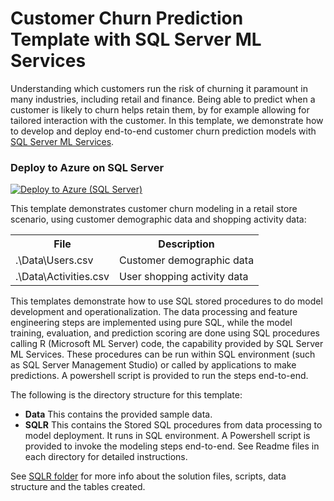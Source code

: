 # Customer Churn Prediction Template with SQL Server ML Services
Understanding which customers run the risk of churning it paramount in many industries, including retail and finance.
Being able to predict when a customer is likely to churn helps retain them, by for example allowing for tailored interaction with the customer.
In this template, we demonstrate how to develop and deploy end-to-end customer churn prediction models with [SQL Server ML Services](https://docs.microsoft.com/en-us/sql/advanced-analytics/what-is-sql-server-machine-learning). 

### Deploy to Azure on SQL Server
[![Deploy to Azure (SQL Server)](https://raw.githubusercontent.com/Azure/Azure-CortanaIntelligence-SolutionAuthoringWorkspace/master/docs/images/DeployToAzure.PNG)](https://portal.azure.com/#create/Microsoft.Template/uri/https%3A%2F%2Fraw.githubusercontent.com%2FMicrosoft%2FSQL-Server-R-Services-Samples%2Ftree%2F/master%2FChurn%2F/ArmTemplates%2Fcampaign_arm.json)


This template demonstrates customer churn modeling in a retail store scenario, using customer demographic data and shopping activity data:
<table style="width:85%">
  <tr>
    <th>File</th>
    <th>Description</th>
  </tr>
  <tr>
    <td>.\Data\Users.csv</td>
    <td>Customer demographic data</td>
  </tr>
  <tr>
    <td>.\Data\Activities.csv</td>
    <td>User shopping activity data</td>
  </tr>
</table>

This templates demonstrate how to use SQL stored procedures to do model development and operationalization. The data processing and feature engineering steps are implemented using pure SQL, while the model training, evaluation, and prediction scoring are done using SQL procedures calling R (Microsoft ML Server) code, the capability provided by SQL Server ML Services. These procedures can be run within SQL environment (such as SQL Server Management Studio) or called by applications to make predictions. A powershell script is provided to run the steps end-to-end. 

The following is the directory structure for this template:

* **Data**    This contains the provided sample data.
* **SQLR**    This contains the Stored SQL procedures from data processing to model deployment. It runs in SQL environment. A Powershell script is provided to invoke the modeling steps end-to-end.  See Readme files in each directory for detailed instructions.

See <a href="https://github.com/Microsoft/SQL-Server-R-Services-Samples/tree/master/Churn/SQLR">SQLR folder</a> for more info about the solution files, scripts, data structure and the tables created.